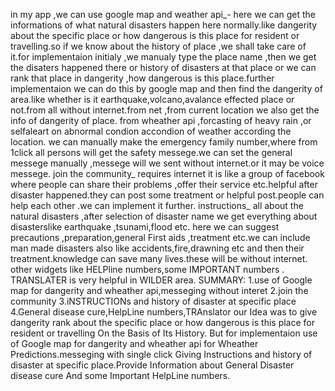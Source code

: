 in my app ,we can use google map and weather api_- here we can get the informations of what natural disasters happen here normally.like dangerity about the specific place or how dangerous is this place for resident or travelling.so if we know about the history of place ,we shall take care of it.for implementaion initialy ,we manualy type the place name ,then we get the disaters happened there or history of disasters at that place or we can rank that place in dangerity ,how dangerous is this place.further implementaion we can do this by google map and then find the dangerity of area.like whether is it earthquake,volcano,avalance effected place or not.from all without internet.from net ,from current location we also get the info of dangerity of place. from wheather api ,forcasting of heavy rain ,or selfaleart on abnormal condion accondion of weather according the location. we can manually make the emergency family number,where from 1click all persons will get the safety messege.we can set the general messege manually ,messege will we sent without internet.or it may be voice messege. join the community_ requires internet it is like a group of facebook where people can share their problems ,offer their service etc.helpful after disaster happened.they can post some treatment or helpful post.people can help each other .we can implement it further. instructions_ all about the natural disasters ,after selection of disaster name we get everything about disasterslike earthquake ,tsunami,flood etc. here we can suggest precautions ,preparation,general First aids ,treatment etc.we can include man made disasters also like accidents,fire,drawning etc and then their treatment.knowledge can save many lives.these will be without internet. other widgets like HELPline numbers,some IMPORTANT numbers . TRANSLATER is very helpful in WILDER area. SUMMARY: 1.use of Google map for dangerity and wheather api,messeging without interet 2.join the community 3.iNSTRUCTIONs and history of disaster at specific place 4.General disease cure,HelpLine numbers,TRAnslator
our Idea was to give dangerity rank about the specific place or how dangerous is this place for resident or travelling On the Basis of Its History.
But for implementaion use of Google map for dangerity and wheather api for Wheather Predictions.messeging with single click  Giving Instructions and history of disaster at specific place.Provide Information about General Disaster disease cure And some Important HelpLine numbers.
